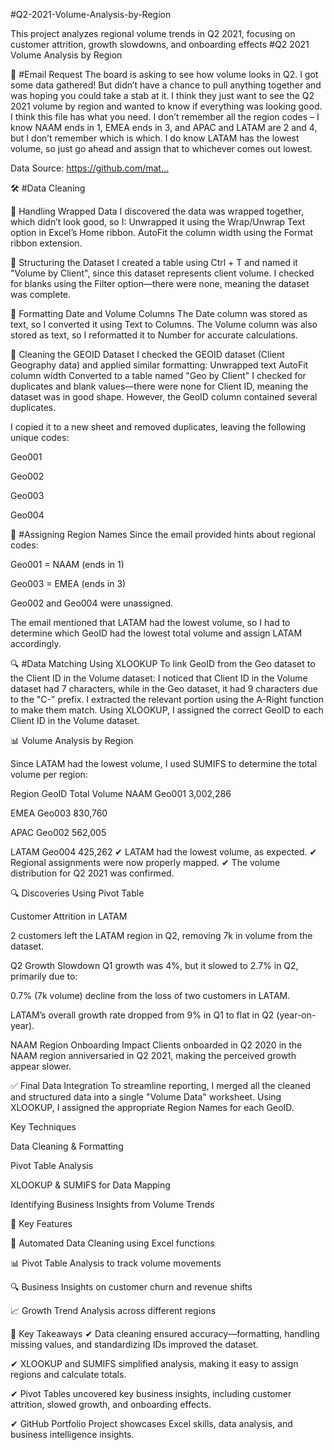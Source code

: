  #Q2-2021-Volume-Analysis-by-Region
 
This project analyzes regional volume trends in Q2 2021, focusing on customer attrition, growth slowdowns, and onboarding effects
#Q2 2021 Volume Analysis by Region

📩 #Email Request
The board is asking to see how volume looks in Q2. I got some data gathered! But didn’t have a chance to pull anything together and was hoping you could take a stab at it.
I think they just want to see the Q2 2021 volume by region and wanted to know if everything was looking good. I think this file has what you need.
I don’t remember all the region codes – I know NAAM ends in 1, EMEA ends in 3, and APAC and LATAM are 2 and 4, but I don’t remember which is which. I do know LATAM has the lowest volume, so just go ahead and assign that to whichever comes out lowest.

Data Source:
https://github.com/mat...​

🛠 #Data Cleaning

🔹 Handling Wrapped Data
I discovered the data was wrapped together, which didn’t look good, so I:
Unwrapped it using the Wrap/Unwrap Text option in Excel’s Home ribbon.
AutoFit the column width using the Format ribbon extension.

🔹 Structuring the Dataset
I created a table using Ctrl + T and named it "Volume by Client", since this dataset represents client volume.
I checked for blanks using the Filter option—there were none, meaning the dataset was complete.

🔹 Formatting Date and Volume Columns
The Date column was stored as text, so I converted it using Text to Columns.
The Volume column was also stored as text, so I reformatted it to Number for accurate calculations.

🔹 Cleaning the GEOID Dataset
I checked the GEOID dataset (Client Geography data) and applied similar formatting:
Unwrapped text
AutoFit column width
Converted to a table named "Geo by Client"
I checked for duplicates and blank values—there were none for Client ID, meaning the dataset was in good shape.
However, the GeoID column contained several duplicates.

I copied it to a new sheet and removed duplicates, leaving the following unique codes:

Geo001

Geo002

Geo003

Geo004

📍 #Assigning Region Names
Since the email provided hints about regional codes:

Geo001 = NAAM (ends in 1)

Geo003 = EMEA (ends in 3)

Geo002 and Geo004 were unassigned.

The email mentioned that LATAM had the lowest volume, so I had to determine which GeoID had the lowest total volume and assign LATAM accordingly.

🔍 #Data Matching Using XLOOKUP
To link GeoID from the Geo dataset to the Client ID in the Volume dataset:
I noticed that Client ID in the Volume dataset had 7 characters, while in the Geo dataset, it had 9 characters due to the "C-" prefix.
I extracted the relevant portion using the A-Right function to make them match.
Using XLOOKUP, I assigned the correct GeoID to each Client ID in the Volume dataset.

📊 Volume Analysis by Region

Since LATAM had the lowest volume, I used SUMIFS to determine the total volume per region:

Region	GeoID	Total Volume
NAAM	Geo001	3,002,286

EMEA	Geo003	830,760

APAC	Geo002	562,005

LATAM	Geo004	425,262
✔ LATAM had the lowest volume, as expected.
✔ Regional assignments were now properly mapped.
✔ The volume distribution for Q2 2021 was confirmed.

🔍 Discoveries Using Pivot Table

Customer Attrition in LATAM

2 customers left the LATAM region in Q2, removing 7k in volume from the dataset.

Q2 Growth Slowdown
Q1 growth was 4%, but it slowed to 2.7% in Q2, primarily due to:

0.7% (7k volume) decline from the loss of two customers in LATAM.

LATAM’s overall growth rate dropped from 9% in Q1 to flat in Q2 (year-on-year).

NAAM Region Onboarding Impact
Clients onboarded in Q2 2020 in the NAAM region anniversaried in Q2 2021, making the perceived growth appear slower.

✅ Final Data Integration
To streamline reporting, I merged all the cleaned and structured data into a single "Volume Data" worksheet. Using XLOOKUP, I assigned the appropriate Region Names for each GeoID.

Key Techniques

Data Cleaning & Formatting

Pivot Table Analysis

XLOOKUP & SUMIFS for Data Mapping

Identifying Business Insights from Volume Trends

📝 Key Features

📌 Automated Data Cleaning using Excel functions

📊 Pivot Table Analysis to track volume movements

🔍 Business Insights on customer churn and revenue shifts

📈 Growth Trend Analysis across different regions

🎯 Key Takeaways
✔ Data cleaning ensured accuracy—formatting, handling missing values, and standardizing IDs improved the dataset.

✔ XLOOKUP and SUMIFS simplified analysis, making it easy to assign regions and calculate totals.

✔ Pivot Tables uncovered key business insights, including customer attrition, slowed growth, and onboarding effects.

✔ GitHub Portfolio Project showcases Excel skills, data analysis, and business intelligence insights.

